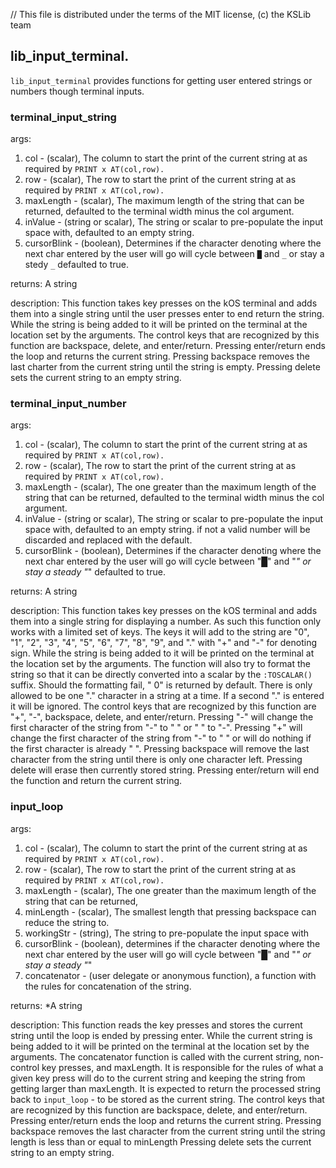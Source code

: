 // This file is distributed under the terms of the MIT license, (c) the KSLib team

## lib_input_terminal.

`lib_input_terminal` provides functions for getting user entered strings or numbers though terminal inputs.

### terminal_input_string

args:
  1) col - (scalar), The column to start the print of the current string at as required by `PRINT x AT(col,row).`
  2) row - (scalar), The row to start the print of the current string at as required by `PRINT x AT(col,row).`
  3) maxLength - (scalar), The maximum length of the string that can be returned,
    defaulted to the terminal width minus the col argument.
  4) inValue - (string or scalar), The string or scalar to pre-populate the input space with,
    defaulted to an empty string.
  5) cursorBlink - (boolean), Determines if the character denoting where the next char entered by the user will go will cycle between `█` and `_` or stay a stedy `_`
    defaulted to true.
  
returns:
  A string
  
description:
  This function takes key presses on the kOS terminal and adds them into a single string until the user presses enter to end return the string.
  While the string is being added to it will be printed on the terminal at the location set by the arguments.
  The control keys that are recognized by this function are backspace, delete, and enter/return.
    Pressing enter/return ends the loop and returns the current string.
    Pressing backspace removes the last charter from the current string until the string is empty.
    Pressing delete sets the current string to an empty string.
	
### terminal_input_number

args:
  1) col - (scalar), The column to start the print of the current string at as required by `PRINT x AT(col,row).`
  2) row - (scalar), The row to start the print of the current string at as required by `PRINT x AT(col,row).`
  3) maxLength - (scalar), The one greater than the maximum length of the string that can be returned,
    defaulted to the terminal width minus the col argument.
  4) inValue - (string or scalar), The string or scalar to pre-populate the input space with,
    defaulted to an empty string.
    if not a valid number will be discarded and replaced with the default.
  5) cursorBlink - (boolean), Determines if the character denoting where the next char entered by the user will go will cycle between "█" and "_" or stay a steady "_"
    defaulted to true.
  
returns:
  A string

description:
  This function takes key presses on the kOS terminal and adds them into a single string for displaying a number.  As such this function only works with a limited set of keys. The keys it will add to the string are "0", "1", "2", "3", "4", "5", "6", "7", "8", "9", and "." with "+" and "-" for denoting sign.
  While the string is being added to it will be printed on the terminal at the location set by the arguments.
  The function will also try to format the string so that it can be directly converted into a scalar by the `:TOSCALAR()` suffix. Should the formatting fail, " 0" is returned by default.
  There is only allowed to be one "." character in a string at a time. If a second "." is entered it will be ignored.
  The control keys that are recognized by this function are "+", "-", backspace, delete, and enter/return.
    Pressing "-" will change the first character of the string from "-" to " " or " " to "-".
    Pressing "+" will change the first character of the string from "-" to " " or will do nothing if the first character is already " ".
    Pressing backspace will remove the last character from the string until there is only one character left.
    Pressing delete will erase then currently stored string.
    Pressing enter/return will end the function and return the current string.

### input_loop

args:
  1) col - (scalar), The column to start the print of the current string at as required by `PRINT x AT(col,row).`
  2) row - (scalar), The row to start the print of the current string at as required by `PRINT x AT(col,row).`
  3) maxLength - (scalar), The one greater than the maximum length of the string that can be returned,
  4) minLength - (scalar), The smallest length that pressing backspace can reduce the string to.
  5) workingStr - (string), The string to pre-populate the input space with
  6) cursorBlink - (boolean), determines if the character denoting where the next char entered by the user will go will cycle between "█" and "_" or stay a steady "_"
  7) concatenator - (user delegate or anonymous function), a function with the rules for concatenation of the string.

returns:
  *A string

description:
  This function reads the key presses and stores the current string until the loop is ended by pressing enter.
  While the current string is being added to it will be printed on the terminal at the location set by the arguments.
  The concatenator function is called with the current string, non-control key presses, and maxLength.
    It is responsible for the rules of what a given key press will do to the current string and keeping the string from getting larger than maxLength.  It is expected to return the processed string back to `input_loop` - to be stored as the current string.
  The control keys that are recognized by this function are backspace, delete, and enter/return.
    Pressing enter/return ends the loop and returns the current string.
    Pressing backspace removes the last character from the current string until the string length is less than or equal to minLength
    Pressing delete sets the current string to an empty string.
  
